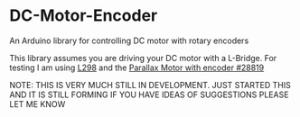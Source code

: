 # DC-Motor-Encoder
An Arduino library for controlling DC motor with rotary encoders

This library assumes you are driving your DC motor with a L-Bridge. For testing I am using [L298](https://www.sparkfun.com/datasheets/Robotics/ROB-09571-Serial%20Controlled%20Dual%20Motor%20Driver%20-%20v11.pdf)
and the [Parallax Motor with encoder #28819](https://www.parallax.com/sites/default/files/downloads/28819-6-15V-Gear-Motor-with-Encoder-Guide-v1.1.pdf)


NOTE: THIS IS VERY MUCH STILL IN DEVELOPMENT. JUST STARTED THIS AND IT IS STILL FORMING IF YOU HAVE IDEAS OF SUGGESTIONS PLEASE LET ME KNOW
